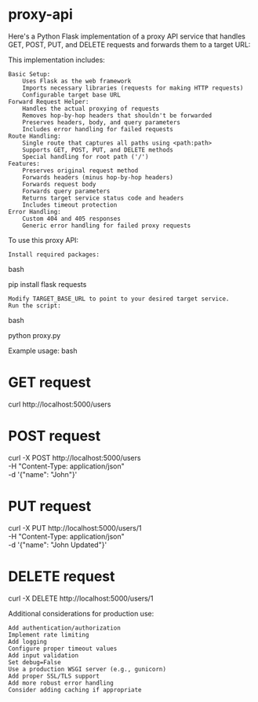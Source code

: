 # proxy-api

Here's a Python Flask implementation of a proxy API service that handles GET, POST, PUT, and DELETE requests and forwards them to a target URL:

This implementation includes:

    Basic Setup:
        Uses Flask as the web framework
        Imports necessary libraries (requests for making HTTP requests)
        Configurable target base URL
    Forward Request Helper:
        Handles the actual proxying of requests
        Removes hop-by-hop headers that shouldn't be forwarded
        Preserves headers, body, and query parameters
        Includes error handling for failed requests
    Route Handling:
        Single route that captures all paths using <path:path>
        Supports GET, POST, PUT, and DELETE methods
        Special handling for root path ('/')
    Features:
        Preserves original request method
        Forwards headers (minus hop-by-hop headers)
        Forwards request body
        Forwards query parameters
        Returns target service status code and headers
        Includes timeout protection
    Error Handling:
        Custom 404 and 405 responses
        Generic error handling for failed proxy requests

To use this proxy API:

    Install required packages:

bash

pip install flask requests

    Modify TARGET_BASE_URL to point to your desired target service.
    Run the script:

bash

python proxy.py

Example usage:
bash

# GET request
curl http://localhost:5000/users

# POST request
curl -X POST http://localhost:5000/users \
  -H "Content-Type: application/json" \
  -d '{"name": "John"}'

# PUT request
curl -X PUT http://localhost:5000/users/1 \
  -H "Content-Type: application/json" \
  -d '{"name": "John Updated"}'

# DELETE request
curl -X DELETE http://localhost:5000/users/1

Additional considerations for production use:

    Add authentication/authorization
    Implement rate limiting
    Add logging
    Configure proper timeout values
    Add input validation
    Set debug=False
    Use a production WSGI server (e.g., gunicorn)
    Add proper SSL/TLS support
    Add more robust error handling
    Consider adding caching if appropriate
